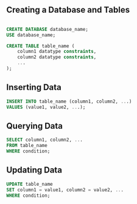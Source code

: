 ## Creating a Database and Tables

```sql

CREATE DATABASE database_name;
USE database_name;

CREATE TABLE table_name (
    column1 datatype constraints,
    column2 datatype constraints,
    ...
);

```

## Inserting Data

```sql
INSERT INTO table_name (column1, column2, ...)
VALUES (value1, value2, ...);

```

## Querying Data

```sql
SELECT column1, column2, ...
FROM table_name
WHERE condition;

```

## Updating Data

```sql
UPDATE table_name
SET column1 = value1, column2 = value2, ...
WHERE condition;

```
